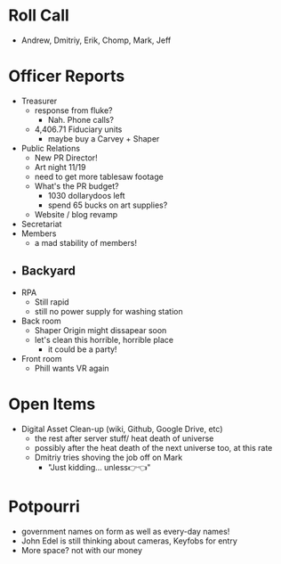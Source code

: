 Roll Call
=========
- Andrew, Dmitriy, Erik, Chomp, Mark, Jeff
  
Officer Reports
===============
- Treasurer
  - response from fluke?
    - Nah. Phone calls?
  - 4,406.71 Fiduciary units
    - maybe buy a Carvey + Shaper
- Public Relations
  - New PR Director! 
  - Art night 11/19
  - need to get more tablesaw footage
  - What's the PR budget?
    - 1030 dollarydoos left
    - spend 65 bucks on art supplies?
  - Website / blog revamp
- Secretariat
- Members
  - a mad stability of members!
- Backyard
  - 
- RPA
  - Still rapid
  - still no power supply for washing station
- Back room
  - Shaper Origin might dissapear soon
  - let's clean this horrible, horrible place
    - it could be a party!
- Front room
  - Phill wants VR again

Open Items
==========
- Digital Asset Clean-up (wiki, Github, Google Drive, etc)
  - the rest after server stuff/ heat death of universe
  - possibly after the heat death of the next universe too, at this rate
  - Dmitriy tries shoving the job off on Mark
    - "Just kidding... unless👉👈"
  
Potpourri
=========
- government names on form as well as every-day names!
- John Edel is still thinking about cameras, Keyfobs for entry
- More space? not with our money
